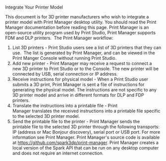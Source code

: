 Integrate Your Printer Model

This document is for 3D printer manufacturers who wish to integrate a printer model with Print Manager desktop utility. You should read the Print Manager documentation before reading this page.
Print Manager is an open-source utility program used by Print Studio, Print Manager supports FDM and DLP printers. 
The Print Manager workflow:
1.	List 3D printers - Print Studio users see a list of 3D printers that they can use.  The list is generated by Print Manager, and can be viewed in the Print Manger Console without running Print Studio.
2.	Add new printer - Print Manager may receive a request to connect a new 3D printer to Print Studio or to the Console. The new printer will be connected by USB, serial connection or IP address.
3.	Receive instructions for physical model - When a Print Studio user submits a 3D print, Print Manager is sent a file of instructions for generating the physical model. The instructions are not specific to any 3D printer model and arrive in different formats for DLP and FDP printers. 
4.	Translate the instructions into a printable file - Print Manager translates the received instructions into a printable file specific to the selected 3D printer model.
5.	Send the printable file to the printer - Print Manager sends the printable file to the selected 3D printer through the following transports: IP (address or Mac Bonjour discovery), serial port or USB port.
For more information see Print Manager. Print Manager's source code is available at https://github.com/spark3dp/print-manager.
Print Manager creates a local version of the Spark API that can be run on any desktop computer and does not require an internet connection. 
